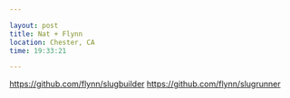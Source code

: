 ```yaml
---

layout: post
title: Nat + Flynn
location: Chester, CA
time: 19:33:21

---
```


https://github.com/flynn/slugbuilder
https://github.com/flynn/slugrunner

